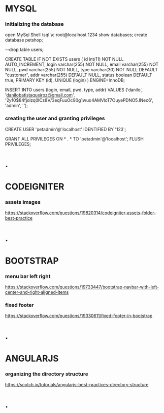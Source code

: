 # MYSQL
### initializing the database
open MySql Shell
\sql
\c root@localhost
1234
show databases;
create database petshop;

--drop table users;

CREATE TABLE IF NOT EXISTS users (
  id int(11) NOT NULL AUTO_INCREMENT,
  login varchar(255) NOT NULL,
  email varchar(255) NOT NULL,
  pwd varchar(255) NOT NULL,
  type varchar(30) NOT NULL DEFAULT "customer",
  addr varchar(255) DEFAULT NULL,
  status boolean DEFAULT true,
  PRIMARY KEY (id),
  UNIQUE (login)
) ENGINE=InnoDB;

INSERT INTO users (login, email, pwd, type, addr) VALUES
('danilo', 'danilobatistaqueiroz@gmail.com', '$2y$10$84fjoIzq0lCz8V/3eqFuuOc90g1wuo4AMVloT7OuyePDNO5.INec6', 'admin', '');

### creating the user and granting privileges
CREATE USER 'petadmin'@'localhost' IDENTIFIED BY '123';

GRANT ALL PRIVILEGES ON * . * TO 'petadmin'@'localhost';
FLUSH PRIVILEGES;
# .


# CODEIGNITER
### assets images
https://stackoverflow.com/questions/19820314/codeigniter-assets-folder-best-practice
# .


# BOOTSTRAP
### menu bar left right
https://stackoverflow.com/questions/19733447/bootstrap-navbar-with-left-center-and-right-aligned-items
### fixed footer
https://stackoverflow.com/questions/19330611/fixed-footer-in-bootstrap
# .


# ANGULARJS
### organizing the directory structure
https://scotch.io/tutorials/angularjs-best-practices-directory-structure
# .
